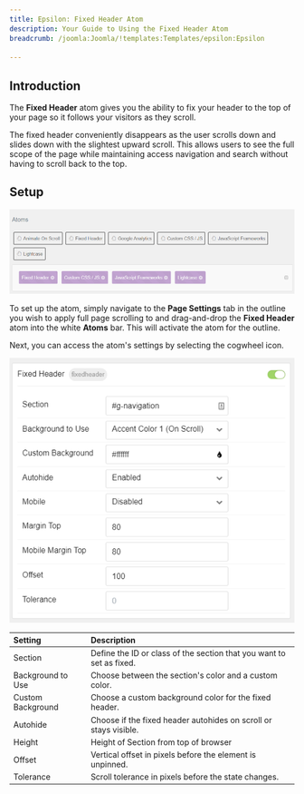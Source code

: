 ```yaml
---
title: Epsilon: Fixed Header Atom
description: Your Guide to Using the Fixed Header Atom
breadcrumb: /joomla:Joomla/!templates:Templates/epsilon:Epsilon

---
```


## Introduction

The **Fixed Header** atom gives you the ability to fix your header to the top of your page so it follows your visitors as they scroll.

The fixed header conveniently disappears as the user scrolls down and slides down with the slightest upward scroll. This allows users to see the full scope of the page while maintaining access navigation and search without having to scroll back to the top.

## Setup

![](assets/atom_fixedheader1.png)

To set up the atom, simply navigate to the **Page Settings** tab in the outline you wish to apply full page scrolling to and drag-and-drop the **Fixed Header** atom into the white **Atoms** bar. This will activate the atom for the outline.

Next, you can access the atom's settings by selecting the cogwheel icon.

![](assets/atom_fixedheader2.png)

| Setting           | Description                                                          |
|:----------------- |:-------------------------------------------------------------------- |
| Section           | Define the ID or class of the section that you want to set as fixed. |
| Background to Use | Choose between the section's color and a custom color.               |
| Custom Background | Choose a custom background color for the fixed header.               |
| Autohide          | Choose if the fixed header autohides on scroll or stays visible.     |
| Height            | Height of Section from top of browser                                |
| Offset            | Vertical offset in pixels before the element is unpinned.            |
| Tolerance         | Scroll tolerance in pixels before the state changes.                 |
